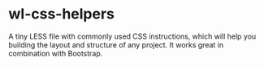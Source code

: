 wl-css-helpers
==============

A tiny LESS file with commonly used CSS instructions, which will help you building the layout and structure of any project. It works great in combination with Bootstrap.

